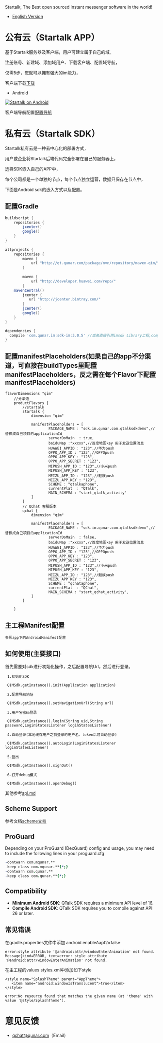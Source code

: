 Startalk, The Best open sourced instant messenger software in the world!
* [English Version](https://github.com/qunarcorp/imsdk-android/blob/master/README.md)

公有云（Startalk APP）
=====
基于Startalk服务器及客户端，用户可建立属于自己的域,

注册账号、新建域、添加域用户、下载客户端、配置域导航，

仅需5步，您就可以拥有强大的im能力，

客户端下载[下载](https://im.qunar.com/new/#/download)

- Android

[![Startalk on Android](https://s.qunarzz.com/qtalk_official_web/pages/download/android.png)](https://qt.qunar.com/downloads/qtalk_android.apk)

客户端导航配置[配置导航](https://im.qunar.com/new/#/platform/access_guide/manage_nav?id=manage_nav_mb)

私有云（Startalk SDK）
=====
Startalk私有云是一种去中心化的部署方式，

用户或企业将Startalk后端代码完全部署在自己的服务器上，

选择SDK嵌入自己的APP中，

每个公司都是一个单独的节点，每个节点独立运营，数据只保存在节点中，

下面是Android sdk的嵌入方式以及配置。

配置Gradle
--------
```gradle
buildscript {
    repositories {
        jcenter()
        google()
    }
}
 
allprojects {
    repositories {
        maven {
            url "http://qt.qunar.com/package/mvn/repository/maven-qim/"
        }
        
        maven {
            url "http://developer.huawei.com/repo/"
        }
    mavenCentral()
        jcenter {
           url "http://jcenter.bintray.com/"
        }
        jcenter()
        google()
    }
}
```

```gradle
dependencies {
  compile 'com.qunar.im:sdk-im:3.0.5' //或者直接引用imsdk Library工程,compile project(':imsdk')
}
```

配置manifestPlaceholders(如果自己的app不分渠道，可直接在buildTypes里配置manifestPlaceholders，反之需在每个Flavor下配置manifestPlaceholders)
--------

```manifestPlaceholders
flavorDimensions "qim"
    //分渠道
    productFlavors {
        //startalk
        startalk {
            dimension "qim"

            manifestPlaceholders = [
                    PACKAGE_NAME : "sdk.im.qunar.com.qtalksdkdemo",//替换成自己项目的applicationId
                    serverDoMain  : true,
                    baiduMap :"xxxxx",//百度地图key 用于发送位置消息
                    HUAWEI_APPID : "123",//华为push
                    OPPO_APP_ID : "123",//OPPOpush
                    OPPO_APP_KEY : "123",
                    OPPO_APP_SECRET : "123",
                    MIPUSH_APP_ID : "123",//小米push
                    MIPUSH_APP_KEY : "123",
                    MEIZU_APP_ID : "123",//魅族push
                    MEIZU_APP_KEY : "123",
                    SCHEME : "qtalkaphone",
                    currentPlat  : "QTalk",
                    MAIN_SCHEMA : "start_qtalk_activity"
            ]
        }
        // QChat 客服版本
        qchat {
            dimension "qim"

            manifestPlaceholders = [
                    PACKAGE_NAME : "sdk.im.qunar.com.qtalksdkdemo",//替换成自己项目的applicationId
                    serverDoMain  : false,
                    baiduMap :"xxxxx",//百度地图key 用于发送位置消息
                    HUAWEI_APPID : "123",//华为push
                    OPPO_APP_ID : "123",//OPPOpush
                    OPPO_APP_KEY : "123",
                    OPPO_APP_SECRET : "123",
                    MIPUSH_APP_ID : "123",//小米push
                    MIPUSH_APP_KEY : "123",
                    MEIZU_APP_ID : "123",//魅族push
                    MEIZU_APP_KEY : "123",
                    SCHEME : "qchataphone",
                    currentPlat  : "QChat",
                    MAIN_SCHEMA : "start_qchat_activity",
            ]
        }

    }
```
主工程Manifest配置
--------

```
参照app下的AndroidManifest配置
```
如何使用(主要接口)
--------
首先需要对sdk进行初始化操作，之后配置导航Url，然后进行登录。
 ```init
  1.初始化SDK
  
  QIMSdk.getInstance().init(Application application)
  ```
 ```config
  2.配置导航地址
  
  QIMSdk.getInstance().setNavigationUrl(String url)
  ```  
 ```login
  3.用户名密码登录
  
  QIMSdk.getInstance().login(String uid,String password,LoginStatesListener loginStatesListener)
  ```   
 ```Autologin
  4.自动登录(本地缓存用户之前登录的用户名、token后可自动登录)
  
  QIMSdk.getInstance().autoLogin(LoginStatesListener loginStatesListener)
  ```   
 ```logout
  5.登出
  
  QIMSdk.getInstance().signOut()
  ```
 ```debug
  6.打开debug模式

  QIMSdk.getInstance().openDebug()
  ```
  其他参考[api.md](doc/api.md)

  
Scheme Support
--------
参考文档[scheme文档](https://github.com/qunarcorp/imsdk-android/wiki/Scheme-Support)

ProGuard
--------
Depending on your ProGuard (DexGuard) config and usage, you may need to include the following lines in your proguard.cfg

```pro
-dontwarn com.mqunar.**
-keep class com.mqunar.**{*;}
-dontwarn com.qunar.**
-keep class com.qunar.**{*;}
```

Compatibility
-------------

 * **Minimum Android SDK**: QTalk SDK requires a minimum API level of 16.
 * **Compile Android SDK**: QTalk SDK requires you to compile against API 26 or later.
 
常见错误
--------
在gradle.properties文件中添加 android.enableAapt2=false
```error1
error:style attribute '@android:attr/windowEnterAnimation' not found.
Message{kind=ERROR, text=error: style attribute '@android:attr/windowEnterAnimation' not found.
```
在主工程的values styles.xml中添加如下style
```style
<style name="SplashTheme" parent="AppTheme">
   <item name="android:windowIsTranslucent">true</item>
</style>
```

```error2
﻿error:No resource found that matches the given name (at 'theme' with value '@style/SplashTheme').
```


意见反馈
=====
-   qchat@qunar.com（Email）